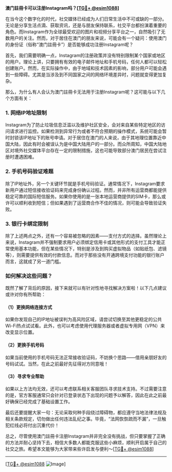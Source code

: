 **澳门註冊卡可以注册Instagram吗？[[TG💪+ @esim1088](https://t.me/s/esim1088)]**

在当今这个数字化的时代，社交媒体已经成为人们日常生活中不可或缺的一部分。无论是分享生活点滴、获取资讯，还是与朋友保持联系，社交平台都扮演着重要的角色。而Instagram作为全球最受欢迎的图片和视频分享平台之一，自然吸引了无数用户的关注。然而，对于居住在澳门的朋友来说，可能会有一个疑问：使用澳门的身份证（俗称“澳门註冊卡”）是否能够成功注册Instagram呢？

首先，我们需要明确一点，Instagram的注册政策并没有特别限制某个国家或地区的用户。理论上讲，只要拥有有效的电子邮件地址和手机号码，任何人都可以轻松创建账户。然而，在实际操作中，由于地域和技术因素的影响，部分用户可能会遇到一些障碍。尤其是当涉及到不同国家之间的网络环境差异时，问题就变得更加复杂。

那么，为什么有人会认为澳门註冊卡无法用于注册Instagram呢？这可能与以下几个方面有关：

### 1. 网络IP地址限制

Instagram为了防止垃圾信息泛滥以及维护社区安全，会对来自某些特定地区的访问请求进行监控。如果检测到异常行为或者不符合预期的操作模式，系统可能会暂时封锁该IP地址下的账号申请。对于居住在澳门的人来说，由于其地理位置靠近中国大陆，因此有时会被误认为是中国大陆用户的一部分。而众所周知，中国大陆地区对境外社交媒体平台存在一定的限制措施，这也可能导致部分澳门居民在尝试注册时遭遇困难。

### 2. 手机号码验证难题

除了IP地址外，另一个关键环节就是手机号码验证。通常情况下，Instagram要求新用户通过短信接收验证码来完成身份确认过程。然而，并非所有运营商都能提供稳定可靠的国际短信服务。如果你使用的是一张本地运营商提供的SIM卡，那么或许可以顺利收到短信；但如果遇到了运营商合作不佳的情况，则可能会导致验证失败。

### 3. 银行卡绑定限制

除了上述两点之外，还有一个容易被忽略的因素——支付方式的选择。虽然理论上来说，Instagram并不强制要求用户必须绑定信用卡或其他形式的支付工具才能正常使用基本功能，但在某些情况下，特别是涉及到购买虚拟物品（如贴纸包、滤镜等），则需要提供有效的付款信息。而对于那些没有开通跨境支付功能的银行账户而言，这就成了另一道门槛。

### 如何解决这些问题？

既然了解了背后的原因，接下来就可以有针对性地寻找解决方案啦！以下几点建议或许对你有所帮助：

#### （1）更换网络连接方式
如果你发现自己的IP地址被误判为高风险区域，请尝试切换至其他更稳定的公共Wi-Fi热点试试看。此外，也可以考虑使用代理服务器或者虚拟专用网（VPN）来改变显示位置。

#### （2）更换手机号码
如果当前使用的手机号码无法正常接收验证码，不妨换个思路——借用亲朋好友的号码试试。当然，在此之前最好先征得对方同意哦！

#### （3）寻求专业帮助
如果以上方法均无效，还可以考虑联系相关客服团队寻求技术支持。不过需要注意的是，官方客服通常只会针对已登录状态下出现的问题予以解答，因此在此之前最好确保已经完成了基础设置工作。

最后还要提醒大家一句：无论采取何种手段绕过障碍物，都应遵守当地法律法规及相关条款规定，切勿做出任何违法乱纪之事。毕竟，“法网恢恢疏而不漏”，一旦触犯红线必将付出沉重代价！

总之，尽管使用澳门註冊卡注册Instagram并非完全没有挑战，但只要掌握了正确的方法并耐心坚持下去，相信大多数人都能克服这些小麻烦，顺利开启属于自己的社交之旅。希望本文能够为大家带来些许启发与便利～[[TG💪+ @esim1088](https://t.me/s/esim1088)]

---

[[TG💪+ @esim1088](https://t.me/s/esim1088) ![Image](https://i.postimg.cc/4NQfJmqS/Snipaste-2025-05-13-00-14-12.png)]